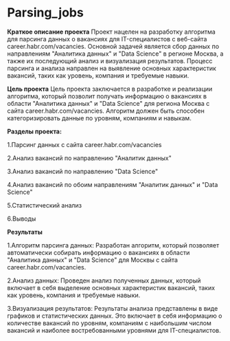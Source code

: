 # Parsing_jobs

**Краткое описание проекта**
Проект нацелен на разработку алгоритма для парсинга данных о вакансиях для IT-специалистов с веб-сайта career.habr.com/vacancies. Основной задачей является сбор данных по направлениям "Аналитика данных" и "Data Science" в регионе Москва, а также их последующий анализ и визуализация результатов. Процесс парсинга и анализа направлен на выявление основных характеристик вакансий, таких как уровень, компания и требуемые навыки.

**Цель проекта**
Цель проекта заключается в разработке и реализации алгоритма, который позволит получать информацию о вакансиях в области "Аналитика данных" и "Data Science" для региона Москва с сайта career.habr.com/vacancies. Алгоритм должен быть способен категоризировать данные по уровням, компаниям и навыкам.

**Разделы проекта:**

1.Парсинг данных с сайта career.habr.com/vacancies

2.Анализ вакансий по направлению "Аналитик данных"

3.Анализ вакансий по направлению "Data Science"

4.Анализ вакансий по обоим направлениям "Аналитик данных" и "Data Science"

5.Статистический анализ

6.Выводы

**Результаты**

1.Алгоритм парсинга данных: Разработан алгоритм, который позволяет автоматически собирать информацию о вакансиях в области "Аналитика данных" и "Data Science" для Москвы с сайта career.habr.com/vacancies.

2.Анализ данных: Проведен анализ полученных данных, который включает в себя выделение основных характеристик вакансий, таких как уровень, компания и требуемые навыки.

3.Визуализация результатов: Результаты анализа представлены в виде графиков и статистических данных. Это включает в себя информацию о количестве вакансий по уровням, компаниям с наибольшим числом вакансий и наиболее востребованными уровнями для IT-специалистов.
